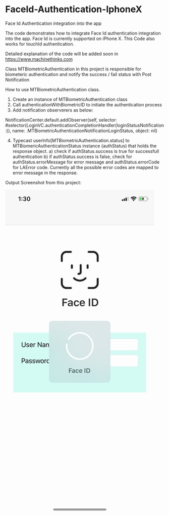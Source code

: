 # FaceId-Authentication-IphoneX
Face Id Authentication integration into the app

The code demonstrates how to integrate Face Id authentication integration into the app. Face Id is currently supported on iPhone X.
This Code also works for touchId authentication.

Detailed explanation of the code will be added soon in https://www.machinethinks.com

Class MTBiometricAuthentication in this project is responsible for biometeric authentication and notify the success / fail status with 
Post Notification

How to use MTBiometricAuthentication class.

1) Create an instance of MTBiometricAuthentication class
2) Call authenticationWithBiometricID to initiate the authentication process
3) Add notification observerers as below:

  NotificationCenter.default.addObserver(self, selector: #selector(LoginVC.authenticationCompletionHandler(loginStatusNotification:)),
    name: .MTBiometricAuthenticationNotificationLoginStatus, object: nil)
  
4) Typecast userInfo[MTBiometricAuthentication.status] to MTBiomericAuthenticationStatus instance (authStatus) that  holds the response object.
  a) check if authStatus.success is true for successfull authentication
  b) if authStatus.success is false, check for authStatus.errorMessage for error message and  authStatus.errorCode for LAError code.
  Currently all the possible error codes are mapped to error message in the response.
 
Output Screenshot from this project:
    
![alt text](https://github.com/sriscode/FaceId-Authentication-IphoneX/blob/master/FaceIDAuthenticating.PNG)
    
